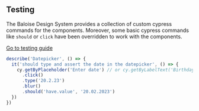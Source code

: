 ## Testing

The Baloise Design System provides a collection of custom cypress commands for the components. Moreover, some basic cypress commands like `should` or `click` have been overridden to work with the components.

<a class="sb-unstyled button is-primary" href="../?path=/docs/development-testing--documentation">Go to testing guide</a>

<!-- START: human documentation -->

```typescript
describe('Datepicker', () => {
  it('should type and assert the date in the datepicker', () => {
    cy.getByPlaceholder('Enter date') // or cy.getByLabelText('Birthday')
      .click()
      .type('20.2.23')
      .blur()
      .should('have.value', '20.02.2023')
  })
})
```

<!-- END: human documentation -->
